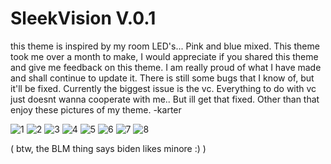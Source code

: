 
# SleekVision V.0.1

this theme is inspired by my room LED's... Pink and blue mixed. This theme took me over a month to make, I would appreciate if you shared this theme and give me feedback on this theme. I am really proud of what I have made and shall continue to update it. There is still some bugs that I know of, but it'll be fixed. Currently the biggest issue is the vc. Everything to do with vc just doesnt wanna cooperate with me.. But ill get that fixed. Other than that enjoy these pictures of my theme.
-karter

![1](https://user-images.githubusercontent.com/86696456/127241526-05cf2546-804d-4d56-b0cb-80590047e9e1.PNG)
![2](https://user-images.githubusercontent.com/86696456/127241530-ee5c2f0c-4ae3-43d1-84c1-fe251666465a.PNG)
![3](https://user-images.githubusercontent.com/86696456/127241532-8bf96417-0fe4-4ac7-a268-e2ae06e42319.PNG)
![4](https://user-images.githubusercontent.com/86696456/127241533-fed09056-8b7b-41de-ae3f-cfa9748c4af5.PNG)
![5](https://user-images.githubusercontent.com/86696456/127241535-7c71a6e2-37c4-4e85-84a9-1662a75b6a68.PNG)
![6](https://user-images.githubusercontent.com/86696456/127241539-9b150d42-2ce9-4ff5-ab71-f8ab4afc469c.PNG)
![7](https://user-images.githubusercontent.com/86696456/127241541-868d9acb-a877-402c-aac9-dbc01d58c2a5.PNG)
![8](https://user-images.githubusercontent.com/86696456/127241544-2a99ab66-ebf7-42ee-aefe-59178cf38cf7.PNG)


( btw, the BLM thing says biden likes minore :) )


